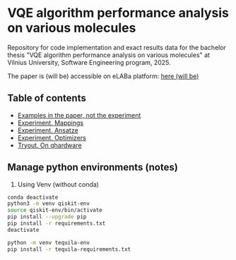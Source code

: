# VQE algorithm performance analysis on various molecules

Repository for code implementation and exact results data for the bachelor thesis "VQE algorithm performance analysis on various molecules" at Vilnius University, Software Engineering program, 2025.

The paper is (will be) accessible on eLABa platform: [here (will be)](./)

## Table of contents

- [Examples in the paper, not the experiment](./examples.ipynb)
- [Experiment. Mappings](./mappings.ipynb)
- [Experiment. Ansatze](./ansatze.ipynb)
- [Experiment. Optimizers](./optimizers.ipynb)
- [Tryout. On qhardware](./qhardware.ipynb)

## Manage python environments (notes)

1. Using Venv (without conda)

```bash
conda deactivate
python3 -m venv qiskit-env
source qiskit-env/bin/activate
pip install --upgrade pip
pip install -r requirements.txt
deactivate
```

```bash
python -m venv tequila-env
pip install -r tequila-requirements.txt
```
